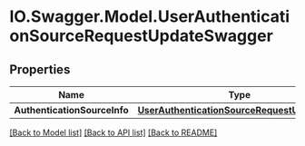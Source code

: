 # IO.Swagger.Model.UserAuthenticationSourceRequestUpdateSwagger
## Properties

Name | Type | Description | Notes
------------ | ------------- | ------------- | -------------
**AuthenticationSourceInfo** | [**UserAuthenticationSourceRequestUpdateInfo**](UserAuthenticationSourceRequestUpdateInfo.md) |  | [optional] 

[[Back to Model list]](../README.md#documentation-for-models) [[Back to API list]](../README.md#documentation-for-api-endpoints) [[Back to README]](../README.md)

